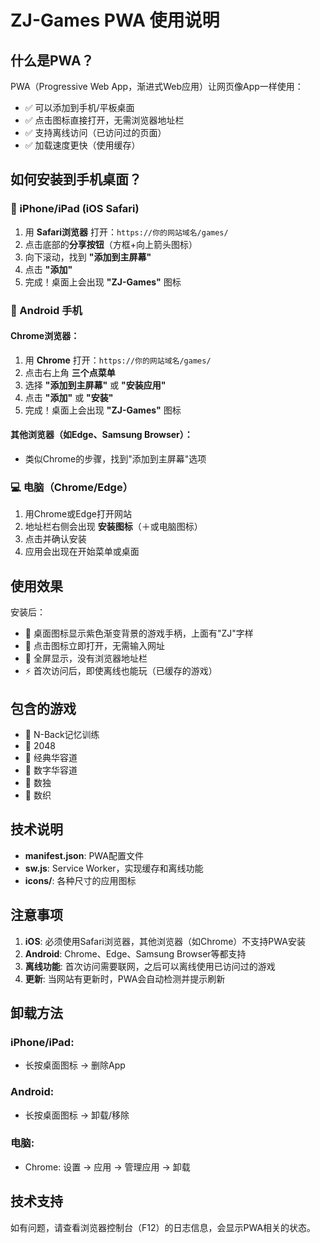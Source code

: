 # ZJ-Games PWA 使用说明

## 什么是PWA？

PWA（Progressive Web App，渐进式Web应用）让网页像App一样使用：
- ✅ 可以添加到手机/平板桌面
- ✅ 点击图标直接打开，无需浏览器地址栏
- ✅ 支持离线访问（已访问过的页面）
- ✅ 加载速度更快（使用缓存）

## 如何安装到手机桌面？

### 📱 iPhone/iPad (iOS Safari)

1. 用 **Safari浏览器** 打开：`https://你的网站域名/games/`
2. 点击底部的**分享按钮**（方框+向上箭头图标）
3. 向下滚动，找到 **"添加到主屏幕"**
4. 点击 **"添加"**
5. 完成！桌面上会出现 **"ZJ-Games"** 图标

### 🤖 Android 手机

#### Chrome浏览器：
1. 用 **Chrome** 打开：`https://你的网站域名/games/`
2. 点击右上角 **三个点菜单**
3. 选择 **"添加到主屏幕"** 或 **"安装应用"**
4. 点击 **"添加"** 或 **"安装"**
5. 完成！桌面上会出现 **"ZJ-Games"** 图标

#### 其他浏览器（如Edge、Samsung Browser）：
- 类似Chrome的步骤，找到"添加到主屏幕"选项

### 💻 电脑（Chrome/Edge）

1. 用Chrome或Edge打开网站
2. 地址栏右侧会出现 **安装图标**（＋或电脑图标）
3. 点击并确认安装
4. 应用会出现在开始菜单或桌面

## 使用效果

安装后：
- 📲 桌面图标显示紫色渐变背景的游戏手柄，上面有"ZJ"字样
- 🚀 点击图标立即打开，无需输入网址
- 📱 全屏显示，没有浏览器地址栏
- ⚡ 首次访问后，即使离线也能玩（已缓存的游戏）

## 包含的游戏

- 🧠 N-Back记忆训练
- 🎯 2048
- 🎴 经典华容道
- 🔲 数字华容道
- 🔢 数独
- 🎨 数织

## 技术说明

- **manifest.json**: PWA配置文件
- **sw.js**: Service Worker，实现缓存和离线功能
- **icons/**: 各种尺寸的应用图标

## 注意事项

1. **iOS**: 必须使用Safari浏览器，其他浏览器（如Chrome）不支持PWA安装
2. **Android**: Chrome、Edge、Samsung Browser等都支持
3. **离线功能**: 首次访问需要联网，之后可以离线使用已访问过的游戏
4. **更新**: 当网站有更新时，PWA会自动检测并提示刷新

## 卸载方法

### iPhone/iPad:
- 长按桌面图标 → 删除App

### Android:
- 长按桌面图标 → 卸载/移除

### 电脑:
- Chrome: 设置 → 应用 → 管理应用 → 卸载

## 技术支持

如有问题，请查看浏览器控制台（F12）的日志信息，会显示PWA相关的状态。
